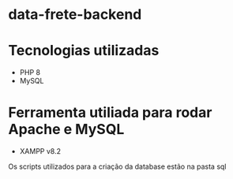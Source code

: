 # data-frete-backend

# Tecnologias utilizadas
- PHP 8
- MySQL

# Ferramenta utiliada para rodar Apache e MySQL
- XAMPP v8.2

Os scripts utilizados para a criação da database estão na pasta sql
